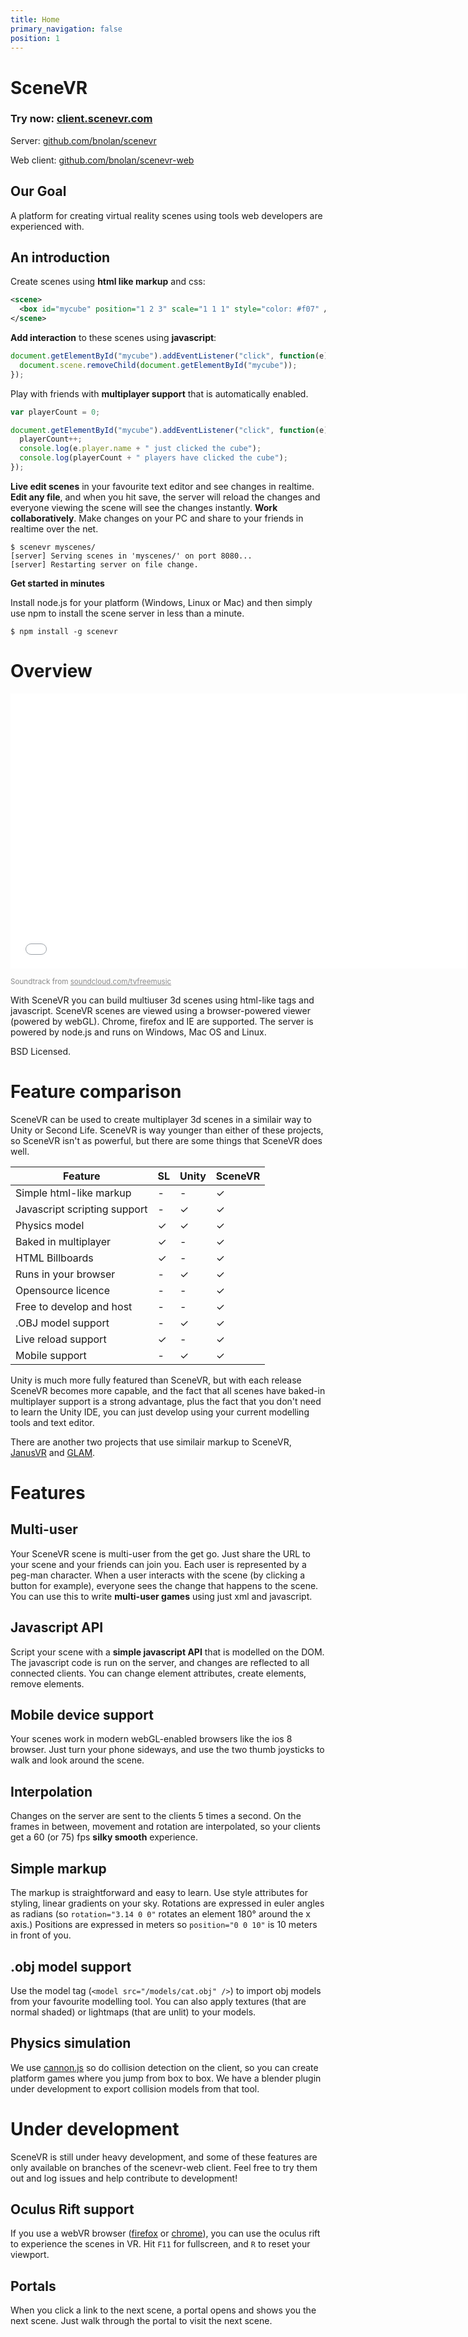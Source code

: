 ```yaml
---
title: Home
primary_navigation: false
position: 1
---
```


# SceneVR

### Try now: [client.scenevr.com](http://client.scenevr.com)

Server: [github.com/bnolan/scenevr](http://github.com/bnolan/scenevr)

Web client: [github.com/bnolan/scenevr-web](http://github.com/bnolan/scenevr-web)

## Our Goal

A platform for creating virtual reality scenes using tools web developers are experienced with.

## An introduction

Create scenes using **html like markup** and css:

```xml
<scene>
  <box id="mycube" position="1 2 3" scale="1 1 1" style="color: #f07" />
</scene>
```

**Add interaction** to these scenes using **javascript**:

```javascript
document.getElementById("mycube").addEventListener("click", function(e){
  document.scene.removeChild(document.getElementById("mycube"));
});
```

Play with friends with **multiplayer support** that is automatically enabled.

```javascript
var playerCount = 0;

document.getElementById("mycube").addEventListener("click", function(e){
  playerCount++;
  console.log(e.player.name + " just clicked the cube");
  console.log(playerCount + " players have clicked the cube");
});
```

**Live edit scenes** in your favourite text editor and see changes in realtime. **Edit any file**, and when you hit save, the server will reload the changes and everyone viewing the scene will see the changes instantly. **Work collaboratively**. Make changes on your PC and share to your friends in realtime over the net.

```
$ scenevr myscenes/
[server] Serving scenes in 'myscenes/' on port 8080...
[server] Restarting server on file change.
```

**Get started in minutes**

Install node.js for your platform (Windows, Linux or Mac) and then simply use npm to install the scene server in less than a minute.

```
$ npm install -g scenevr
```

# Overview

<iframe width="730" height="440" src="//www.youtube.com/embed/0safeTYH_WM?rel=0" frameborder="0" allowfullscreen></iframe>

<small style="opacity: 0.5">Soundtrack from <a href="https://soundcloud.com/tvfreemusic">soundcloud.com/tvfreemusic</a></small>

With SceneVR you can build multiuser 3d scenes using html-like tags and javascript. SceneVR scenes are viewed using a browser-powered viewer (powered by webGL). Chrome, firefox and IE are supported. The server is powered by node.js and runs on Windows, Mac OS and Linux.

BSD Licensed.

# Feature comparison

SceneVR can be used to create multiplayer 3d scenes in a similair way to Unity or Second Life. SceneVR is way younger than either of these projects, so SceneVR isn't as powerful, but there are some things that SceneVR does well.

<p class="feature-comparison" />

Feature | SL | Unity | SceneVR
--------|------|---------|--------
Simple html-like markup | - | - | ✓
Javascript scripting support | - | ✓ | ✓
Physics model | ✓ | ✓ | ✓
Baked in multiplayer | ✓ | - | ✓
HTML Billboards | ✓ | - | ✓
Runs in your browser | - | ✓ | ✓
Opensource licence | - | - | ✓
Free to develop and host | - | - | ✓
.OBJ model support | - | ✓ | ✓
Live reload support | ✓ | - | ✓
Mobile support | - | ✓ | ✓

Unity is much more fully featured than SceneVR, but with each release SceneVR becomes more capable, and the fact that all scenes have baked-in multiplayer support is a strong advantage, plus the fact that you don't need to learn the Unity IDE, you can just develop using your current modelling tools and text editor.

There are another two projects that use similair markup to SceneVR, [JanusVR](//janusvr.com) and [GLAM](//glamjs.org).

# Features

## Multi-user

Your SceneVR scene is multi-user from the get go. Just share the URL to your scene and your friends can join you. Each user is represented by a peg-man character. When a user interacts with the scene (by clicking a button for example), everyone sees the change that happens to the scene. You can use this to write **multi-user games** using just xml and javascript.

## Javascript API

Script your scene with a **simple javascript API** that is modelled on the DOM. The javascript code is run on the server, and changes are reflected to all connected clients. You can change element attributes, create elements, remove elements.

## Mobile device support

Your scenes work in modern webGL-enabled browsers like the ios 8 browser. Just turn your phone sideways, and use the two thumb joysticks to walk and look around the scene.

## Interpolation

Changes on the server are sent to the clients 5 times a second. On the frames in between, movement and rotation are interpolated, so your clients get a 60 (or 75) fps **silky smooth** experience.

## Simple markup

The markup is straightforward and easy to learn. Use style attributes for styling, linear gradients on your sky. Rotations are expressed in euler angles as radians (so `rotation="3.14 0 0"` rotates an element 180° around the x axis.) Positions are expressed in meters so `position="0 0 10"` is 10 meters in front of you.

## .obj model support

Use the model tag (`<model src="/models/cat.obj" />`) to import obj models from your favourite modelling tool. You can also apply textures (that are normal shaded) or lightmaps (that are unlit) to your models.

## Physics simulation

We use [cannon.js](http://cannonjs.org/) so do collision detection on the client, so you can create platform games where you jump from box to box. We have a blender plugin under development to export collision models from that tool.

# Under development

SceneVR is still under heavy development, and some of these features are only available on branches of the scenevr-web client. Feel free to try them out and log issues and help contribute to development!

## Oculus Rift support

If you use a webVR browser ([firefox](http://mozvr.com/downloads.html) or [chrome](http://blog.tojicode.com/2014/07/bringing-vr-to-chrome.html)), you can use the oculus rift to experience the scenes in VR. Hit `F11` for fullscreen, and `R` to reset your viewport.

## Portals

When you click a link to the next scene, a portal opens and shows you the next scene. Just walk through the portal to visit the next scene.
